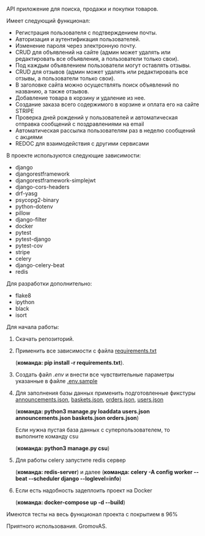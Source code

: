 API приложение для поиска, продажи и покупки товаров.

Имеет следующий функционал:

* Регистрация пользователя с подтверждением почты.
* Авторизация и аутентификация пользователей.
* Изменение пароля через электронную почту.
* CRUD для объявлений на сайте (админ может удалять или редактировать все объявления, а пользователи только свои).
* Под каждым объявлением пользователи могут оставлять отзывы.
* CRUD для отзывов (админ может удалять или редактировать все отзывы, а пользователи только свои).
* В заголовке сайта можно осуществлять поиск объявлений по названию, а также отзывов.
* Добавление товара в корзину и удаление из нее.
* Создание заказа всего содержимого в корзине и оплата его на сайте STRIPE
* Проверка дней рождений у пользователей и автоматическая отправка сообщений с поздравлениями на email
* Автоматическая рассылка пользователям раз в неделю сообщений с акциями
* REDOC для взаимодействия с другими сервисами

В проекте используются следующие зависимости:

* django
* djangorestframework
* djangorestframework-simplejwt
* django-cors-headers
* drf-yasg
* psycopg2-binary
* python-dotenv
* pillow
* django-filter
* docker
* pytest
* pytest-django
* pytest-cov
* stripe
* celery
* django-celery-beat
* redis

Для разработки дополнительно:
* flake8
* ipython
* black
* isort

Для начала работы:

1. Скачать репозиторий.
2. Применить все зависимости с файла [requirements.txt](requirements.txt) 
   
    (**команда: pip install -r requirements.txt**).
3. Создать файл _.env_ и внести все чувствительные параметры указанные в файле [.env.sample](.env.sample)
4. Для заполнения базы данных применить подготовленные фикстуры [announcements.json](announcements/fixtures/announcements.json), [baskets.json](baskets/fixtures/baskets.json), [orders.json](orders/fixtures/orders.json), [users.json](users/fixtures/users.json) 

    (**команда: python3 manage.py loaddata users.json announcements.json baskets.json orders.json**)

    Если нужна пустая база данных с суперпользователем, то выполните команду csu 

    (**команда: python3 manage.py csu**) 
5. Для работы celery запустите redis сервер 

    (**команда: redis-server**) и далее (**команда: celery -A config worker --beat --scheduler django --loglevel=info**)
6. Если есть надобность задеплоить проект на Docker 

    (**команда: docker-compose up -d --build**)

Имеются тесты на весь функционал проекта с покрытием в 96%

Приятного использования. GromovAS.

